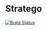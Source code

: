 # Stratego

[![Build Status](https://travis-ci.org/boianaradkova/Stratego.svg?branch=master)](https://travis-ci.org/boianaradkova/Stratego) 
